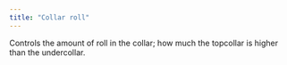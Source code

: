 ```yaml
---
title: "Collar roll"
---
```


Controls the amount of roll in the collar; how much the topcollar is higher than the undercollar.




